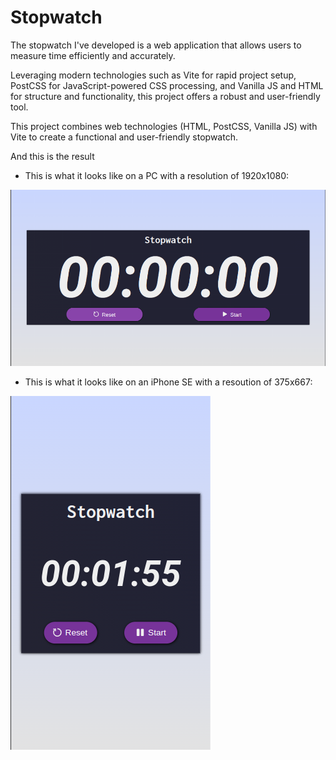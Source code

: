 # Stopwatch

The stopwatch I've developed is a web application that allows users to measure time efficiently and accurately. 

Leveraging modern technologies such as Vite for rapid project setup, PostCSS for JavaScript-powered CSS processing, and Vanilla JS and HTML for structure and functionality, this project offers a robust and user-friendly tool.

 This project combines web technologies (HTML, PostCSS, Vanilla JS) with Vite to create a functional and user-friendly stopwatch.

  And this is the result 

- This is what it looks like on a PC with a resolution of 1920x1080:

![](./src/assets/images/image-in-pc.png) 

- This is what it looks like on an iPhone SE with a resoution of 375x667:

![](./src/assets/images/image-in-iPhone-SE.png)

